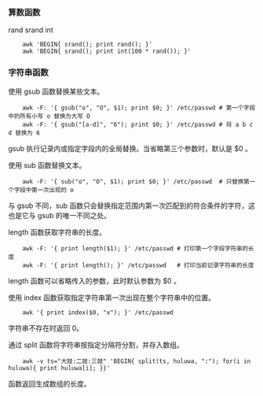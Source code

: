 
### 算数函数

rand srand int
```shell
    awk 'BEGIN{ srand(); print rand(); }'
    awk 'BEGIN{ srand(); print int(100 * rand()); }'
```


### 字符串函数

使用 gsub 函数替换某些文本。
```shell
    awk -F: '{ gsub("o", "O", $1); print $0; }' /etc/passwd # 第一个字段中的所有小写 o 替换为大写 O
    awk -F: '{ gsub("[a-d]", "6"); print $0; }' /etc/passwd # 将 a b c d 替换为 6
```
gsub 执行记录内或指定字段内的全局替换。当省略第三个参数时，默认是 $0 。

使用 sub 函数替换文本。
```shell
    awk -F: '{ sub("o", "O", $1); print $0; }' /etc/passwd  # 只替换第一个字段中第一次出现的 o
```
与 gsub 不同，sub 函数只会替换指定范围内第一次匹配到的符合条件的字符，这也是它与 gsub 的唯一不同之处。

length 函数获取字符串的长度。
```shell
    awk -F: '{ print length($1); }' /etc/passwd # 打印第一个字段字符串的长度
    awk -F: '{ print length(); }' /etc/passwd   # 打印当前记录字符串的长度
```
length 函数可以省略传入的参数，此时默认参数为 $0 。

使用 index 函数获取指定字符串第一次出现在整个字符串中的位置。
```shell
    awk '{ print index($0, "x"); }' /etc/passwd
```
字符串不存在时返回 0。

通过 split 函数将字符串按指定分隔符分割，并存入数组。
```shell
    awk -v ts="大娃:二娃:三娃" 'BEGIN{ split(ts, huluwa, ":"); for(i in huluwa){ print huluwa[i]; }}'
```
函数返回生成数组的长度。
